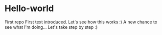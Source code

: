# Hello-world
First repo
First text introduced. Let's see how this works :)
A new chance to see what I'm doing... Let's take step by step :)
